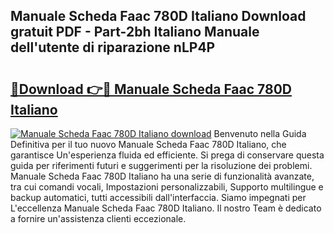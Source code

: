 ## Manuale Scheda Faac 780D Italiano Download gratuit PDF - Part-2bh Italiano Manuale dell'utente di riparazione nLP4P

# <h2><a href="http://dfder8.blite.top/?on=Manuale+Scheda+Faac+780D+Italiano">🔗Download 👉🔴 Manuale Scheda Faac 780D Italiano</a></h2>

[![Manuale Scheda Faac 780D Italiano download](https://i.imgur.com/lujVjoI.png)](http://dfder8.blite.top/?on=Manuale+Scheda+Faac+780D+Italiano)
Benvenuto nella Guida Definitiva per il tuo nuovo Manuale Scheda Faac 780D Italiano, che garantisce Un'esperienza fluida ed efficiente. Si prega di conservare questa guida per riferimenti futuri e suggerimenti per la risoluzione dei problemi. Manuale Scheda Faac 780D Italiano ha una serie di funzionalità avanzate, tra cui comandi vocali, Impostazioni personalizzabili, Supporto multilingue e backup automatici, tutti accessibili dall'interfaccia. Siamo impegnati per L'eccellenza Manuale Scheda Faac 780D Italiano. Il nostro Team è dedicato a fornire un'assistenza clienti eccezionale.
